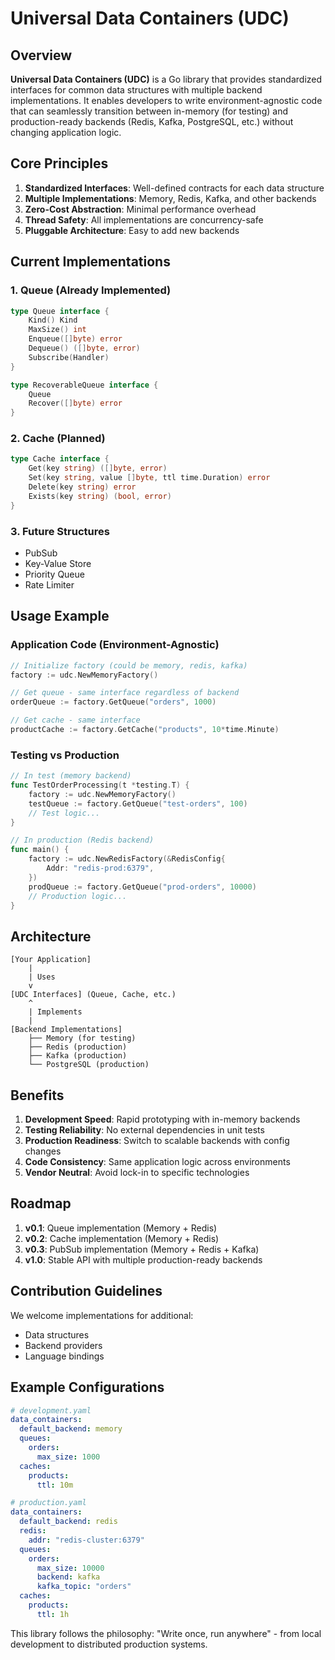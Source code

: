 # Universal Data Containers (UDC)

## Overview
**Universal Data Containers (UDC)** is a Go library that provides standardized interfaces for common data structures with multiple backend implementations. It enables developers to write environment-agnostic code that can seamlessly transition between in-memory (for testing) and production-ready backends (Redis, Kafka, PostgreSQL, etc.) without changing application logic.

## Core Principles

1. **Standardized Interfaces**: Well-defined contracts for each data structure
2. **Multiple Implementations**: Memory, Redis, Kafka, and other backends
3. **Zero-Cost Abstraction**: Minimal performance overhead
4. **Thread Safety**: All implementations are concurrency-safe
5. **Pluggable Architecture**: Easy to add new backends

## Current Implementations

### 1. Queue (Already Implemented)
```go
type Queue interface {
    Kind() Kind
    MaxSize() int
    Enqueue([]byte) error
    Dequeue() ([]byte, error)
    Subscribe(Handler)
}

type RecoverableQueue interface {
    Queue
    Recover([]byte) error
}
```

### 2. Cache (Planned)
```go
type Cache interface {
    Get(key string) ([]byte, error)
    Set(key string, value []byte, ttl time.Duration) error
    Delete(key string) error
    Exists(key string) (bool, error)
}
```

### 3. Future Structures
- PubSub
- Key-Value Store
- Priority Queue
- Rate Limiter

## Usage Example

### Application Code (Environment-Agnostic)
```go
// Initialize factory (could be memory, redis, kafka)
factory := udc.NewMemoryFactory() 

// Get queue - same interface regardless of backend
orderQueue := factory.GetQueue("orders", 1000)

// Get cache - same interface
productCache := factory.GetCache("products", 10*time.Minute)
```

### Testing vs Production
```go
// In test (memory backend)
func TestOrderProcessing(t *testing.T) {
    factory := udc.NewMemoryFactory()
    testQueue := factory.GetQueue("test-orders", 100)
    // Test logic...
}

// In production (Redis backend)
func main() {
    factory := udc.NewRedisFactory(&RedisConfig{
        Addr: "redis-prod:6379",
    })
    prodQueue := factory.GetQueue("prod-orders", 10000)
    // Production logic...
}
```

## Architecture

```
[Your Application]
    |
    | Uses
    v
[UDC Interfaces] (Queue, Cache, etc.)
    ^
    | Implements
    |
[Backend Implementations]
    ├── Memory (for testing)
    ├── Redis (production)
    ├── Kafka (production)
    └── PostgreSQL (production)
```

## Benefits

1. **Development Speed**: Rapid prototyping with in-memory backends
2. **Testing Reliability**: No external dependencies in unit tests
3. **Production Readiness**: Switch to scalable backends with config changes
4. **Code Consistency**: Same application logic across environments
5. **Vendor Neutral**: Avoid lock-in to specific technologies

## Roadmap

1. **v0.1**: Queue implementation (Memory + Redis)
2. **v0.2**: Cache implementation (Memory + Redis)
3. **v0.3**: PubSub implementation (Memory + Redis + Kafka)
4. **v1.0**: Stable API with multiple production-ready backends

## Contribution Guidelines
We welcome implementations for additional:
- Data structures
- Backend providers
- Language bindings

## Example Configurations

```yaml
# development.yaml
data_containers:
  default_backend: memory
  queues:
    orders:
      max_size: 1000
  caches:
    products:
      ttl: 10m

# production.yaml
data_containers:
  default_backend: redis
  redis:
    addr: "redis-cluster:6379"
  queues:
    orders:
      max_size: 10000
      backend: kafka
      kafka_topic: "orders"
  caches:
    products:
      ttl: 1h
```

This library follows the philosophy: "Write once, run anywhere" - from local development to distributed production systems.
